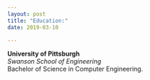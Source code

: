 ```yaml
---
layout: post
title: "Education:"
date: 2019-03-10

---
```



<strong>University of Pittsburgh</strong><br>
<em>Swanson School of Engineering</em> <br>
Bachelor of Science in Computer Engineering.